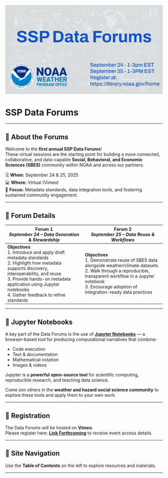 ![SSP Data Forums](images/background.png)

# SSP Data Forums

---

## 📢 About the Forums

Welcome to the **first annual SSP Data Forums**!  
These virtual sessions are the starting point for building a more connected, collaborative, and data-capable **Social, Behavioral, and Economic Sciences (SBES)** community within NOAA and across our partners.  

🗓 **When:** September 24 & 25, 2025  
💻 **Where:** Virtual (Vimeo)  
🎯 **Focus:** Metadata standards, data integration tools, and fostering sustained community engagement.

---

## 📅 Forum Details

| **Forum 1** <br> *September 24 – Data Generation & Stewardship* | **Forum 2** <br> *September 25 – Data Reuse & Workflows* |
| --- | --- |
| **Objectives** <br> 1. Introduce and apply draft metadata standards  <br> 2. Highlight how metadata supports discovery, interoperability, and reuse  <br> 3. Provide hands-on metadata application using Jupyter notebooks  <br> 4. Gather feedback to refine standards | **Objectives** <br> 1. Demonstrate reuse of SBES data alongside weather/climate datasets  <br> 2. Walk through a reproducible, transparent workflow in a Jupyter notebook  <br> 3. Encourage adoption of integration-ready data practices |

---

## 📓 Jupyter Notebooks

A key part of the Data Forums is the use of **[Jupyter Notebooks](https://jupyter.org)** — a browser-based tool for producing computational narratives that combine:

- Code execution  
- Text & documentation  
- Mathematical notation  
- Images & videos  

Jupyter is a **powerful open-source tool** for scientific computing, reproducible research, and teaching data science.

Come join others in the **weather and hazard social science community** to explore these tools and apply them to your own work.

---

## 📝 Registration

The Data Forums will be hosted on **Vimeo**.  
Please register here: [**Link Forthcoming**](https://library.noaa.gov/seminars) to receive event access details.

---

## 📂 Site Navigation

Use the **Table of Contents** on the left to explore resources and materials.

---
